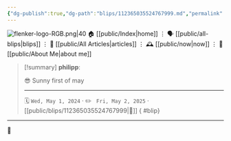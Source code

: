 ```yaml
---
{"dg-publish":true,"dg-path":"blips/112365035524767999.md","permalink":"/blips/112365035524767999/","title":"philipp on mastodon @ 2024-05-01"}
---
```



<div class="transclusion internal-embed is-loaded"><div class="markdown-embed">




![flenker-logo-RGB.png|40](/img/user/attachments/flenker-logo-RGB.png)
🏠 [[public/Index\|home]]  ⋮ 🗣️ [[public/all-blips\|blips]] ⋮  📝 [[public/All Articles\|articles]]  ⋮ 🕰️ [[public/now\|now]] ⋮ 🪪 [[public/About Me\|about me]]


</div></div>


> [!summary] **philipp**:
>
> 😎 Sunny first of may
> - - -
>
> 🗓️ <code>Wed, May 1, 2024</code>  · ✏️ <code> Fri, May 2, 2025</code>  · [[public/blips/112365035524767999\|🔗]]
{ #blip}


- - -

 👾
